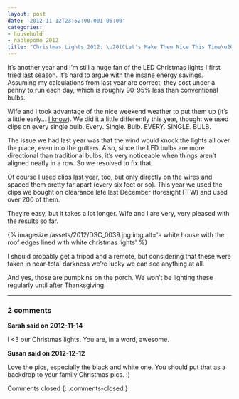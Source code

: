 ```yaml
---
layout: post
date: '2012-11-12T23:52:00.001-05:00'
categories:
- household
- nablopomo 2012
title: "Christmas Lights 2012: \u201CLet's Make Them Nice This Time\u201D"
---
```



It’s another year and I’m still a huge fan of the LED Christmas lights I first tried [last season](../../2011/11/leds-are-awesome.html). It’s hard to argue with the insane energy savings. Assuming my calculations from last year are correct, they cost under a penny to run each day, which is roughly 90-95% less than conventional bulbs.

Wife and I took advantage of the nice weekend weather to put them up (it’s a little early... [I know](http://footedjammies.blogspot.com/2012/11/we-are-best-neighbors.html)). We did it a little differently this year, though: we used clips on every single bulb. Every. Single. Bulb. EVERY. SINGLE. BULB.

The issue we had last year was that the wind would knock the lights all over the place, even into the gutters. Also, since the LED bulbs are more directional than traditional bulbs, it’s very noticeable when things aren’t aligned neatly in a row. So we resolved to fix that.

Of course I used clips last year, too, but only directly on the wires and spaced them pretty far apart (every six feet or so). This year we used the clips we bought on clearance late last December (foresight FTW) and used over 200 of them.

They’re easy, but it takes a lot longer. Wife and I are very, very pleased with the results so far. 

{% imagesize /assets/2012/DSC_0039.jpg:img alt='a white house with the roof edges lined with white christmas lights' %}

I should probably get a tripod and a remote, but considering that these were taken in near-total darkness we’re lucky we can see anything at all.

And yes, those are pumpkins on the porch. We won’t be lighting these regularly until after Thanksgiving. 

---

### 2 comments

**Sarah said on 2012-11-14**

I <3 our Christmas lights.  You are, in a word, awesome.

**Susan said on 2012-12-12**

Love the pics, especially the black and white one. You should put that as a backdrop to your family Christmas pics. :)

Comments closed
{: .comments-closed }